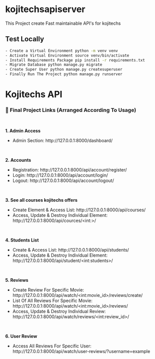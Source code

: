 # kojitechsapiserver
This Project create Fast maintainable API's for kojitechs

## Test Locally 

```sh
- Create a Virtual Environment python -m venv venv
- Activate Virtual Environment source venv/bin/activate
- Install Requirements Package pip install -r requirements.txt
- Migrate Database python manage.py migrate
- Create Super User python manage.py createsuperuser
- Finally Run The Project python manage.py runserver
```

# Kojitechs API

<h3>🔗 Final Project Links (Arranged According To Usage)</h3>
<br>

<b>1. Admin Access</b>
<ul>
    <li>Admin Section: http://127.0.0.1:8000/dashboard/</li>
</ul>
<br>

<b>2. Accounts</b>
<ul>
    <li>Registration: http://127.0.0.1:8000/api/account/register/</li>
    <li>Login: http://127.0.0.1:8000/api/account/login/</li>
    <li>Logout: http://127.0.0.1:8000/api/account/logout/</li>
</ul>
<br>

<b>3. See all courses kojitechs offers</b>
<ul>
    <li>Create Element & Access List: http://127.0.0.1:8000/api/courses/</li>
    <li>Access, Update & Destroy Individual Element: http://127.0.0.1:8000/api/cources/&lt;int:&gt;/</li>

</ul>
<br>

<b>4. Students List</b>
<ul>
    <li>Create & Access List: http://127.0.0.1:8000/api/students/</li>
    <li>Access, Update & Destroy Individual Element: http://127.0.0.1:8000/api/student/&lt;int:students&gt;/</li>
</ul>
<br>

<b>5. Reviews</b>
<ul>
    <li>Create Review For Specific Movie: http://127.0.0.1:8000/api/watch/&lt;int:movie_id&gt;/reviews/create/</li>
    <li>List Of All Reviews For Specific Movie: http://127.0.0.1:8000/api/watch/&lt;int:movie_id&gt;/reviews/</li>
    <li>Access, Update & Destroy Individual Review: http://127.0.0.1:8000/api/watch/reviews/&lt;int:review_id&gt;/</li>
</ul>
<br>

<b>6. User Review</b>
<ul>
    <li>Access All Reviews For Specific User: http://127.0.0.1:8000/api/watch/user-reviews/?username=example</li>
</ul>
<br>